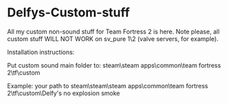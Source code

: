 # Delfys-Custom-stuff
All my custom non-sound stuff for Team Fortress 2 is here.
Note please, all custom stuff WILL NOT WORK on sv_pure 1\2 (valve servers, for example).

Installation instructions:

Put custom sound main folder to: steam\steam apps\common\team fortress 2\tf\custom

Example: your path to steam\steam\steam apps\common\team fortress 2\tf\custom\Delfy's no explosion smoke
